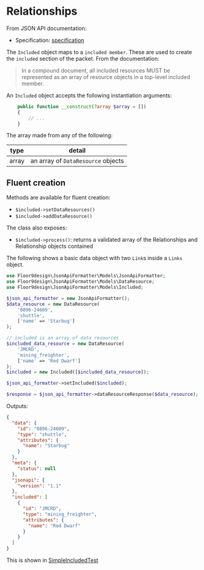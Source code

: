 # Relationships

From JSON API documentation:

* Specification: [specification](https://jsonapi.org/format/#document-compound-documents)

The `Included` object maps to a `included member`.
These are used to create the `included` section of the packet. From the documentation:

> In a compound document, all included resources MUST be represented as an array of resource objects
> in a top-level included member.

An `Included` object accepts the following instantiation arguments:

```php
    public function __construct(?array $array = []) 
    {
        // ...
    }
```

The array made from any of the following:

| type  | detail                             |
|-------|------------------------------------|
| array | an array of `DataResource` objects |

## Fluent creation

Methods are available for fluent creation:

* `$included->setDataResources()`
* `$included->addDataResource()`

The class also exposes:

* `$included->process()`: returns a validated array of the Relationships and Relationship objects contained

The following shows a basic data object with two `Link`s inside a `Links` object.

```php
use Floor9design\JsonApiFormatter\Models\JsonApiFormatter;
use Floor9design\JsonApiFormatter\Models\DataResource;
use Floor9design\JsonApiFormatter\Models\Included;

$json_api_formatter = new JsonApiFormatter();
$data_resource = new DataResource(
    '0896-24609',
    'shuttle',
    ['name' => 'Starbug']
);

// included is an array of data resources
$included_data_resource = new DataResource(
    'JMCRD',
    'mining_freighter',
    ['name' => 'Red Dwarf']
);
$included = new Included([$included_data_resource]);

$json_api_formatter->setIncluded($included);

$response = $json_api_formatter->dataResourceResponse($data_resource);
```

Outputs:

```json
{
  "data": {
    "id": "0896-24609",
    "type": "shuttle",
    "attributes": {
      "name": "Starbug"
    }
  },
  "meta": {
    "status": null
  },
  "jsonapi": {
    "version": "1.1"
  },
  "included": [
    {
      "id": "JMCRD",
      "type": "mining_freighter",
      "attributes": {
        "name": "Red Dwarf"
      }
    }
  ]
}
```

This is shown in [SimpleIncludedTest](../../tests/Unit/Examples/Included/SimpleIncludedTest.php)